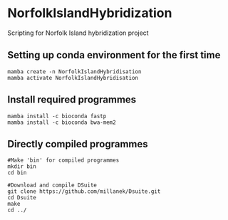 # NorfolkIslandHybridization
 Scripting for Norfolk Island hybridization project


## Setting up conda environment for the first time
```
mamba create -n NorfolkIslandHybridisation
mamba activate NorfolkIslandHybridisation
```

## Install required programmes
```
mamba install -c bioconda fastp
mamba install -c bioconda bwa-mem2
```

## Directly compiled programmes
```
#Make 'bin' for compiled programmes
mkdir bin
cd bin

#Download and compile DSuite
git clone https://github.com/millanek/Dsuite.git
cd Dsuite
make
cd ../

```
